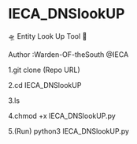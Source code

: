# IECA_DNSlookUP
🛸 Entity Look Up Tool 🏢

Author :Warden-OF-theSouth
             @IECA

1.git clone (Repo URL)

2.cd IECA_DNSlookUP

3.ls

4.chmod +x IECA_DNSlookUP.py

5.(Run) python3 IECA_DNSlookUP.py
